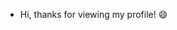 - Hi, thanks for viewing my profile! 😄️
<!---
xenolithis/xenolithis is a ✨ special ✨ repository because its `README.md` (this file) appears on your GitHub profile.
You can click the Preview link to take a look at your changes.
--->
